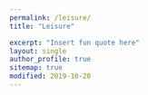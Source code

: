 ```yaml
---
permalink: /leisure/
title: "Leisure"

excerpt: "Insert fun quote here"
layout: single
author_profile: true
sitemap: true
modified: 2019-10-28
---
```

